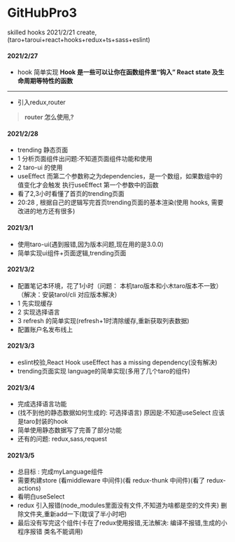 # GitHubPro3
skilled hooks
2021/2/21 create,(taro+taroui+react+hooks+redux+ts+sass+eslint)
#### 2021/2/27
- hook 简单实现
**Hook 是一些可以让你在函数组件里“钩入” React state 及生命周期等特性的函数**
***
- 引入redux,router
> **router 怎么使用,?**

#### 2021/2/28
- trending 静态页面
- 1 分析页面组件出问题:不知道页面组件功能和使用
- 2 taro-ui 的使用 
- useEffect 而第二个参数称之为dependencies，是一个数组，如果数组中的值变化才会触发 执行useEffect 第一个参数中的函数
- 看了2,3小时看懂了首页的trending页面
- 20:28 , 根据自己的逻辑写完首页trending页面的基本渲染(使用 hooks, 需要改进的地方还有很多)

#### 2021/3/1
- 使用taro-ui(遇到报错,因为版本问题,现在用的是3.0.0)
- 简单实现ui组件+页面逻辑,trending页面

#### 2021/3/2
- 配置笔记本环境，花了1小时（问题： 本机taro版本和小木taro版本不一致）（解决：安装tarol/cli 对应版本解决）
- 1 先实现缓存
- 2 实现选择语言
- 3 refresh 的简单实现(refresh+1时清除缓存,重新获取列表数据)
- 配置账户名发布线上

#### 2021/3/3
- eslint校验,React Hook useEffect has a missing dependency(没有解决)
- trending页面实现 language的简单实现(多用了几个taro的组件)

#### 2021/3/4
- 完成选择语言功能
- (找不到他的静态数据如何生成的: 可选择语言) 原因是:不知道useSelect 应该是taro封装的hook
- 简单使用静态数据写了完善了部分功能
- 还有的问题: redux,sass,request

#### 2021/3/5
- 总目标 : 完成myLanguage组件
- 需要构建store (看middleware 中间件)(看 redux-thunk 中间件)(看了 redux-actions)
- 看明白useSelect
- redux 引入报错(node_modules里面没有文件,不知道为啥都是空的文件夹) 删除文件夹,重新add一下(耽误了半小时吧)
- 最后没有写完这个组件(卡在了redux使用报错,无法解决: 编译不报错,生成的小程序报错 类名不能调用)